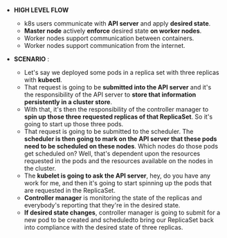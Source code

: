 + **HIGH LEVEL FLOW**
  + k8s users communicate with **API server** and apply **desired state**.
  + **Master node** actively **enforce** desired state **on worker nodes**.
  + Worker nodes support communication between containers.
  + Worker nodes support communication from the internet.

+ **SCENARIO** :  
  + Let's say we deployed some pods in a replica set with three replicas with **kubectl**.  
  + That request is going to be **submitted into the API server** and it's the responsibility of the API server to **store that information persistently in a cluster store**.  
  + With that, it's then the responsibility of the controller manager to **spin up those three requested replicas of that ReplicaSet**. So it's going to start up those three pods.  
  + That request is going to be submitted to the scheduler. The **scheduler is then going to mark on the API server that these pods need to be scheduled on these nodes**. Which nodes do those pods get scheduled on? Well, that's dependent upon the resources requested in the pods and the resources available on the nodes in the cluster.  
  + The **kubelet is going to ask the API server**, hey, do you have any work for me, and then it's going to start spinning up the pods that are requested in the ReplicaSet. 
  + **Controller manager** is monitoring the state of the replicas and everybody's reporting that they're in the desired state.
  + **If desired state changes**, controller manager is going to submit for a new pod to be created and scheduledto bring our ReplicaSet back into compliance with the desired state of three replicas. 
